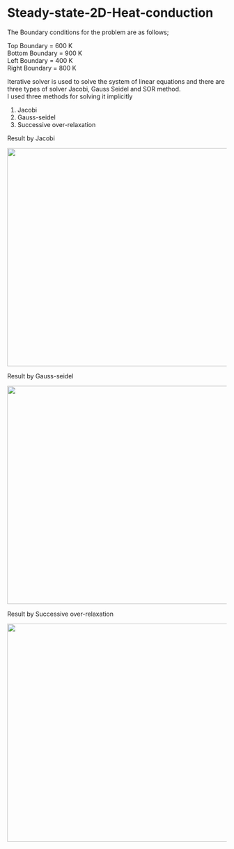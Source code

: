 # Steady-state-2D-Heat-conduction
The Boundary conditions for the problem are as follows;

Top Boundary = 600 K\
Bottom Boundary = 900 K\
Left Boundary = 400 K\
Right Boundary = 800 K

Iterative solver is used to solve the system of linear equations and there are three types of solver Jacobi, Gauss Seidel and SOR method.\
I used three methods for solving it implicitly
1. Jacobi
2. Gauss-seidel
3. Successive over-relaxation

Result by Jacobi

<img src="https://user-images.githubusercontent.com/74448981/108502946-9ea4c400-72d9-11eb-9cbb-4cd6d43ffd6b.JPG" height="500" width="600">

Result by Gauss-seidel

<img src="https://user-images.githubusercontent.com/74448981/108502985-acf2e000-72d9-11eb-890a-c66b962eebe7.JPG" height="500" width="600">

Result by Successive over-relaxation

<img src="https://user-images.githubusercontent.com/74448981/108503043-bda35600-72d9-11eb-9f11-0f434b75219c.JPG" height="500" width="600">
